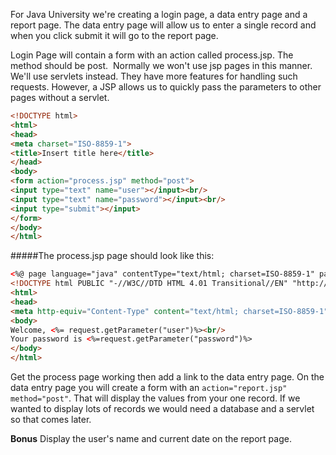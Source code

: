 <p>For Java University we're creating a login page, a data entry page and a report page. The data entry page will allow us to enter a single record and when you click submit it will go to the report page.</p>
<p>Login Page will contain a form with an action called process.jsp. The method should be post. &nbsp;Normally we won't use jsp pages in this manner. We'll use servlets instead. They have more features for handling such requests. However, a JSP allows us to quickly pass the parameters to other pages without a servlet.</p>

```html
<!DOCTYPE html>
<html>
<head>
<meta charset="ISO-8859-1">
<title>Insert title here</title>
</head>
<body>
<form action="process.jsp" method="post">
<input type="text" name="user"></input><br/>
<input type="text" name="password"></input><br/>
<input type="submit"></input>
</form>
</body>
</html>
```

#####The process.jsp page should look like this:

```html
<%@ page language="java" contentType="text/html; charset=ISO-8859-1" pageEncoding="ISO-8859-1" %>
<!DOCTYPE html PUBLIC "-//W3C//DTD HTML 4.01 Transitional//EN" "http://www.w3.org/TR/html4/loose.dtd"/>
<html>
<head>
<meta http-equiv="Content-Type" content="text/html; charset=ISO-8859-1"><title>Page title here</title></head>
<body>
Welcome, <%= request.getParameter("user")%><br/>
Your password is <%=request.getParameter("password")%>
</body>
</html>
```

Get the process page working then add a link to the data entry page. On the data entry page you will create a form with an ```action="report.jsp" method="post"```. That will display the values from your one record. If we wanted to display lots of records we would need a database and a servlet so that comes later.

**Bonus** Display the user's name and current date on the report page.
